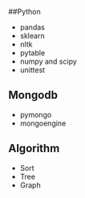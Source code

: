 ##Python
 * pandas
 * sklearn
 * nltk
 * pytable
 * numpy and scipy
 * unittest

## Mongodb
 * pymongo
 * mongoengine


## Algorithm
 * Sort 
 * Tree
 * Graph
